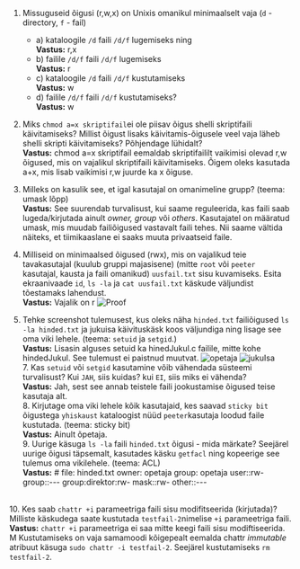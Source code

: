 1.  Missuguseid õigusi (r,w,x) on Unixis omanikul minimaalselt vaja (`d`  - directory,  `f`  - fail)
    -   a) kataloogile  `/d`  faili  `/d/f`  lugemiseks ning <br>
		    **Vastus:** r,x
    -   b) failile  `/d/f`  faili  `/d/f`  lugemiseks <br>
		    **Vastus:** r
    -   c) kataloogile  `/d`  faili  `/d/f`  kustutamiseks <br>
		    **Vastus:** w
    -   d) failile  `/d/f`  faili  `/d/f`  kustutamiseks? <br>
		   **Vastus:** w
		   
2.  Miks  `chmod a=x skriptifail`ei ole piisav õigus shelli skriptifaili käivitamiseks? Millist õigust lisaks käivitamis-õigusele veel vaja läheb shelli skripti käivitamiseks? Põhjendage lühidalt? <br>
 **Vastus:** chmod a=x skriptifail eemaldab skriptifaililt vaikimisi olevad r,w õigused, mis on vajalikul skriptifaili käivitamiseks. Õigem oleks kasutada a+x, mis lisab vaikimisi r,w juurde ka x õiguse.
 
3.  Milleks on kasulik see, et igal kasutajal on omanimeline grupp? (teema: umask lõpp) <br>
**Vastus:** See suurendab turvalisust, kui saame reguleerida, kas faili saab lugeda/kirjutada ainult *owner, group* või *others*. Kasutajatel on määratud umask, mis muudab failiõigused vastavalt faili tehes. Nii saame vältida näiteks, et tiimikaaslane ei saaks muuta privaatseid faile.

4.  Milliseid on minimaalsed õigused (rwx), mis on vajalikud teie tavakasutajal (kuulub gruppi majasisene) (mitte  `root`  või  `peeter`  kasutajal, kausta ja faili omanikud)  `uusfail.txt`  sisu kuvamiseks. Esita ekraanivaade  `id`,  `ls -la`  ja  `cat uusfail.txt`  käskude väljundist tõestamaks lahendust.
<br> **Vastus:** Vajalik on r
![Proof](https://i.imgur.com/nO4hs0M.png)

6.  Tehke screenshot tulemusest, kus oleks näha  `hinded.txt`  failiõigused  `ls -la hinded.txt`  ja jukuisa käivituskäsk koos väljundiga ning lisage see oma viki lehele. (teema:  `setuid`  ja  `setgid`.)
<br> **Vastus:** Lisasin alguses setuid ka hinedJukul.c failile, mitte kohe hindedJukul. See tulemust ei paistnud muutvat.
![opetaja](https://i.imgur.com/y4bVt9g.png)
![jukuIsa](https://i.imgur.com/xeKqJia.png)
<br> 7.  Kas  `setuid`  või  `setgid`  kasutamine võib vähendada süsteemi turvalisust? Kui  `JAH`, siis kuidas? kui  `EI`, siis miks ei vähenda?
<br> **Vastus:** Jah, sest see annab teistele faili jookustamise õigused teise kasutaja alt. 
<br> 8.  Kirjutage oma viki lehele kõik kasutajaid, kes saavad  `sticky bit`  õigustega  `yhiskaust`  kataloogist nüüd  `peeter`kasutaja loodud faile kustutada. (teema: sticky bit)
<br> **Vastus:** Ainult õpetaja.
<br> 9.  Uurige käsuga  `ls -la`  faili  `hinded.txt`  õigusi - mida märkate? Seejärel uurige õigusi täpsemalt, kasutades käsku  `getfacl`  ning kopeerige see tulemus oma vikilehele. (teema: ACL)
<br> **Vastus:** # file: hinded.txt
owner: opetaja
group: opetaja
user::rw-
group::---
group:direktor:rw-
mask::rw-
other::---

<br> 10.  Kes saab  `chattr +i`  parameetriga faili sisu modifitseerida (kirjutada)? Milliste käskudega saate kustutada  `testfail-2`nimelise  `+i`  parameetriga faili.
<br> **Vastus:** `chattr +i` parameetriga ei saa mitte keegi faili sisu modiftiseerida. M Kustutamiseks on vaja samamoodi kõigepealt eemalda chattr *immutable* atribuut käsuga `sudo chattr -i testfail-2`. Seejärel kustutamiseks `rm testfail-2`.
